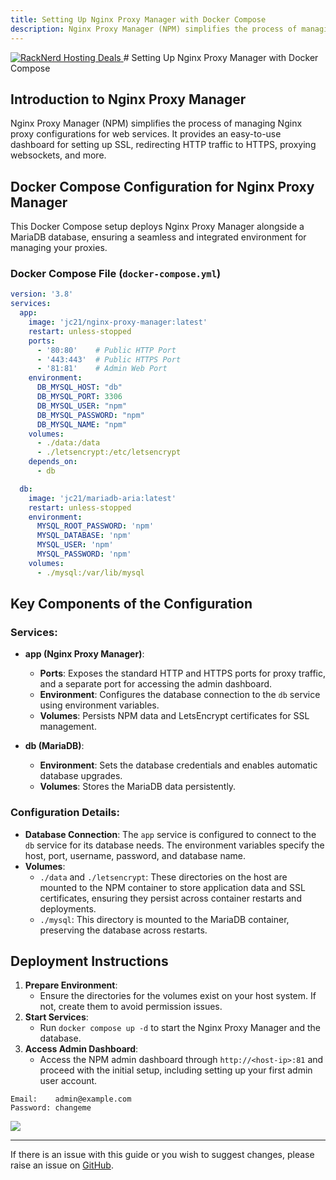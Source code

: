 ```yaml
---
title: Setting Up Nginx Proxy Manager with Docker Compose
description: Nginx Proxy Manager (NPM) simplifies the process of managing Nginx proxy configurations for web services.
---
```

<a href="https://my.racknerd.com/aff.php?aff=5792&ref=techdox.nz" target="_blank">
    <img src="https://racknerd.com/banners/728x90.gif" alt="RackNerd Hosting Deals">
</a>
# Setting Up Nginx Proxy Manager with Docker Compose

## Introduction to Nginx Proxy Manager

Nginx Proxy Manager (NPM) simplifies the process of managing Nginx proxy configurations for web services. It provides an easy-to-use dashboard for setting up SSL, redirecting HTTP traffic to HTTPS, proxying websockets, and more.

## Docker Compose Configuration for Nginx Proxy Manager

This Docker Compose setup deploys Nginx Proxy Manager alongside a MariaDB database, ensuring a seamless and integrated environment for managing your proxies.

### Docker Compose File (`docker-compose.yml`)

```yaml
version: '3.8'
services:
  app:
    image: 'jc21/nginx-proxy-manager:latest'
    restart: unless-stopped
    ports:
      - '80:80'    # Public HTTP Port
      - '443:443'  # Public HTTPS Port
      - '81:81'    # Admin Web Port
    environment:
      DB_MYSQL_HOST: "db"
      DB_MYSQL_PORT: 3306
      DB_MYSQL_USER: "npm"
      DB_MYSQL_PASSWORD: "npm"
      DB_MYSQL_NAME: "npm"
    volumes:
      - ./data:/data
      - ./letsencrypt:/etc/letsencrypt
    depends_on:
      - db

  db:
    image: 'jc21/mariadb-aria:latest'
    restart: unless-stopped
    environment:
      MYSQL_ROOT_PASSWORD: 'npm'
      MYSQL_DATABASE: 'npm'
      MYSQL_USER: 'npm'
      MYSQL_PASSWORD: 'npm'
    volumes:
      - ./mysql:/var/lib/mysql
```

## Key Components of the Configuration

### Services:

- **app (Nginx Proxy Manager)**:
  - **Ports**: Exposes the standard HTTP and HTTPS ports for proxy traffic, and a separate port for accessing the admin dashboard.
  - **Environment**: Configures the database connection to the `db` service using environment variables.
  - **Volumes**: Persists NPM data and LetsEncrypt certificates for SSL management.

- **db (MariaDB)**:
  - **Environment**: Sets the database credentials and enables automatic database upgrades.
  - **Volumes**: Stores the MariaDB data persistently.

### Configuration Details:

- **Database Connection**: The `app` service is configured to connect to the `db` service for its database needs. The environment variables specify the host, port, username, password, and database name.
- **Volumes**:
  - `./data` and `./letsencrypt`: These directories on the host are mounted to the NPM container to store application data and SSL certificates, ensuring they persist across container restarts and deployments.
  - `./mysql`: This directory is mounted to the MariaDB container, preserving the database across restarts.

## Deployment Instructions

1. **Prepare Environment**:
   - Ensure the directories for the volumes exist on your host system. If not, create them to avoid permission issues.
2. **Start Services**:
   - Run `docker compose up -d` to start the Nginx Proxy Manager and the database.
3. **Access Admin Dashboard**:
   - Access the NPM admin dashboard through `http://<host-ip>:81` and proceed with the initial setup, including setting up your first admin user account.

```text
Email:    admin@example.com
Password: changeme
```

<a href="https://www.buymeacoffee.com/techdox"><img src="https://img.buymeacoffee.com/button-api/?text=Buy me a cup of tea&emoji=🍵&slug=techdox&button_colour=FFDD00&font_colour=000000&font_family=Cookie&outline_colour=000000&coffee_colour=ffffff" /></a>


---

If there is an issue with this guide or you wish to suggest changes, please raise an issue on [GitHub](https://github.com/Techdox/techdox-docs).
